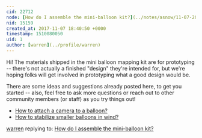 ```yaml
---
cid: 22712
node: [How do I assemble the mini-balloon kit?](../notes/asnow/11-07-2017/how-do-i-assemble-the-mini-balloon-kit)
nid: 15159
created_at: 2017-11-07 18:40:50 +0000
timestamp: 1510080050
uid: 1
author: [warren](../profile/warren)
---
```


Hi! The materials shipped in the mini balloon mapping kit are for prototyping -- there's not actually a finished "design" they're intended for, but we're hoping folks will get involved in prototyping what a good design would be.

There are some ideas and suggestions already posted here, to get you started -- also, feel free to ask more questions or reach out to other community members (or staff) as you try things out!

* [How to attach a camera to a balloon?](https://publiclab.org/notes/warren/07-03-2017/what-s-the-best-way-to-attach-a-camera-to-a-balloon)
* [How to stabilize smaller balloons in wind?](https://publiclab.org/notes/warren/09-19-2017/how-do-i-stabilize-smaller-balloons-and-prevent-them-from-being-blown-down-in-the-wind)

[warren](../profile/warren) replying to: [How do I assemble the mini-balloon kit?](../notes/asnow/11-07-2017/how-do-i-assemble-the-mini-balloon-kit)

